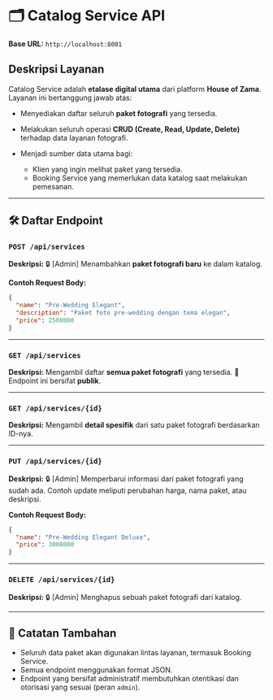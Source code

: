 # 🗂️ Catalog Service API

**Base URL:** `http://localhost:8001`

## Deskripsi Layanan

Catalog Service adalah **etalase digital utama** dari platform **House of Zama**. Layanan ini bertanggung jawab atas:

* Menyediakan daftar seluruh **paket fotografi** yang tersedia.
* Melakukan seluruh operasi **CRUD (Create, Read, Update, Delete)** terhadap data layanan fotografi.
* Menjadi sumber data utama bagi:

  * Klien yang ingin melihat paket yang tersedia.
  * Booking Service yang memerlukan data katalog saat melakukan pemesanan.

---

## 🛠️ Daftar Endpoint

### `POST /api/services`

**Deskripsi:**
🔒 \[Admin] Menambahkan **paket fotografi baru** ke dalam katalog.

**Contoh Request Body:**

```json
{
  "name": "Pre-Wedding Elegant",
  "description": "Paket foto pre-wedding dengan tema elegan",
  "price": 2500000
}
```

---

### `GET /api/services`

**Deskripsi:**
Mengambil daftar **semua paket fotografi** yang tersedia.
📌 Endpoint ini bersifat **publik**.

---

### `GET /api/services/{id}`

**Deskripsi:**
Mengambil **detail spesifik** dari satu paket fotografi berdasarkan ID-nya.

---

### `PUT /api/services/{id}`

**Deskripsi:**
🔒 \[Admin] Memperbarui informasi dari paket fotografi yang sudah ada.
Contoh update meliputi perubahan harga, nama paket, atau deskripsi.

**Contoh Request Body:**

```json
{
  "name": "Pre-Wedding Elegant Deluxe",
  "price": 3000000
}
```

---

### `DELETE /api/services/{id}`

**Deskripsi:**
🔒 \[Admin] Menghapus sebuah paket fotografi dari katalog.

---

## 📝 Catatan Tambahan

* Seluruh data paket akan digunakan lintas layanan, termasuk Booking Service.
* Semua endpoint menggunakan format JSON.
* Endpoint yang bersifat administratif membutuhkan otentikasi dan otorisasi yang sesuai (peran `admin`).

